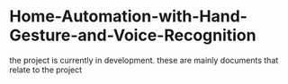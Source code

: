 # Home-Automation-with-Hand-Gesture-and-Voice-Recognition
the project is currently in development. these are mainly documents that relate to the project
